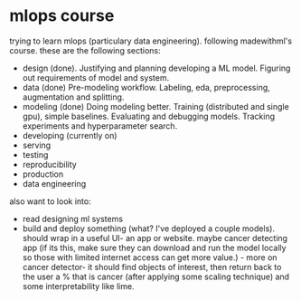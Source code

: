 # mlops course

trying to learn mlops (particulary data engineering). following madewithml's course. these are the following sections:

- design (done). Justifying and planning developing a ML model. Figuring out requirements of model and system.
- data (done) Pre-modeling workflow. Labeling, eda, preprocessing, augmentation and splitting.
- modeling (done) Doing modeling better. Training (distributed and single gpu), simple baselines. Evaluating and debugging models. Tracking experiments and hyperparameter search.
- developing (currently on)
- serving
- testing
- reproducibility
- production
- data engineering

also want to look into:
 - read designing ml systems
 - build and deploy something (what? I've deployed a couple models). should wrap in a useful UI- an app or website. maybe cancer detecting app (if its this, make sure they can download and run the model locally so those with limited internet access can get more value.) - more on cancer detector- it should find objects of interest, then return back to the user a % that is cancer (after applying some scaling technique) and some interpretability like lime.
